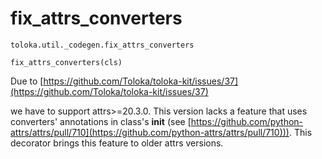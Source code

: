# fix_attrs_converters
`toloka.util._codegen.fix_attrs_converters`

```
fix_attrs_converters(cls)
```

Due to [https://github.com/Toloka/toloka-kit/issues/37](https://github.com/Toloka/toloka-kit/issues/37)


we have to support attrs>=20.3.0.
This version lacks a feature that uses converters' annotations in class's __init__
(see [https://github.com/python-attrs/attrs/pull/710](https://github.com/python-attrs/attrs/pull/710))).
This decorator brings this feature to older attrs versions.


